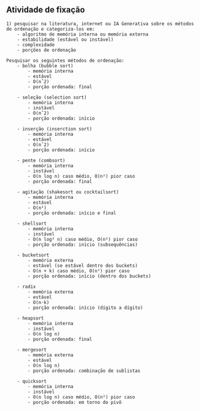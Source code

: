 ## Atividade de fixação
    1) pesquisar na literatura, internet ou IA Generativa sobre os métodos de ordenação e categoriza-los em:
        - algoritmo de memória interna ou memória externa
        - estabilidade (estável ou instável)
        - complexidade
        - porções de ordenação

    Pesquisar os seguintes métodos de ordenação:
        - bolha (bubble sort)
            - memória interna
            - estável
            - O(nˆ2)
            - porção ordenada: final

        - seleção (selection sort)
            - memória interna
            - instável
            - O(nˆ2)
            - porção ordenada: início

        - inserção (inserction sort)
            - memória interna
            - estável
            - O(nˆ2)
            - porção ordenada: início

        - pente (combsort)  
            - memória interna  
            - instável  
            - O(n log n) caso médio, O(n²) pior caso  
            - porção ordenada: final  

        - agitação (shakesort ou cocktailsort)  
            - memória interna  
            - estável  
            - O(n²)  
            - porção ordenada: início e final  

        - shellsort  
            - memória interna  
            - instável  
            - O(n log² n) caso médio, O(n²) pior caso  
            - porção ordenada: início (subsequências)  

        - bucketsort  
            - memória externa  
            - estável (se estável dentro dos buckets)  
            - O(n + k) caso médio, O(n²) pior caso  
            - porção ordenada: início (dentro dos buckets)  

        - radix  
            - memória externa  
            - estável  
            - O(n·k)  
            - porção ordenada: início (dígito a dígito)  

        - heapsort  
            - memória interna  
            - instável  
            - O(n log n)  
            - porção ordenada: final  

        - mergesort  
            - memória externa  
            - estável  
            - O(n log n)  
            - porção ordenada: combinação de sublistas  

        - quicksort  
            - memória interna  
            - instável  
            - O(n log n) caso médio, O(n²) pior caso  
            - porção ordenada: em torno do pivô  